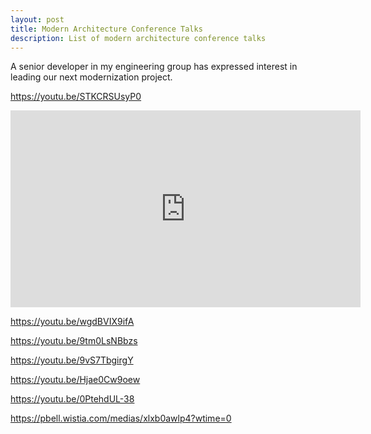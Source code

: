 ```yaml
---
layout: post
title: Modern Architecture Conference Talks
description: List of modern architecture conference talks
---
```


A senior developer in my engineering group has expressed interest in leading our next modernization project.

https://youtu.be/STKCRSUsyP0
<iframe width="560" height="315" src="https://www.youtube.com/embed/STKCRSUsyP0" frameborder="0" allow="accelerometer; autoplay; encrypted-media; gyroscope; picture-in-picture" allowfullscreen></iframe>


https://youtu.be/wgdBVIX9ifA

https://youtu.be/9tm0LsNBbzs

https://youtu.be/9vS7TbgirgY

https://youtu.be/Hjae0Cw9oew

https://youtu.be/0PtehdUL-38

https://pbell.wistia.com/medias/xlxb0awlp4?wtime=0



